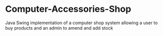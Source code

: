 # Computer-Accessories-Shop
Java Swing implementation of a computer shop system allowing a user to buy products and an admin to amend and add stock
